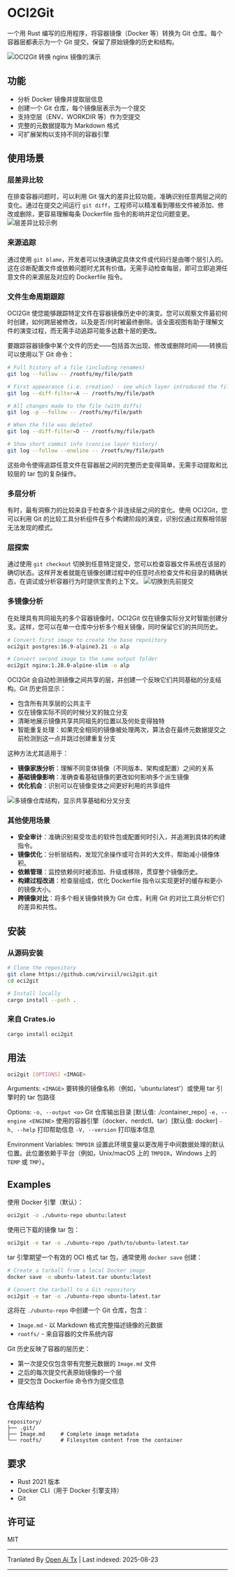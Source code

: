 # OCI2Git

一个用 Rust 编写的应用程序，将容器镜像（Docker 等）转换为 Git 仓库。每个容器层都表示为一个 Git 提交，保留了原始镜像的历史和结构。

![OCI2Git 转换 nginx 镜像的演示](https://raw.githubusercontent.com/Virviil/oci2git/main/./assets/nginx.gif)

## 功能

- 分析 Docker 镜像并提取层信息
- 创建一个 Git 仓库，每个镜像层表示为一个提交
- 支持空层（ENV、WORKDIR 等）作为空提交
- 完整的元数据提取为 Markdown 格式
- 可扩展架构以支持不同的容器引擎

## 使用场景

### 层差异比较
在排查容器问题时，可以利用 Git 强大的差异比较功能，准确识别任意两层之间的变化。通过在提交之间运行 `git diff`，工程师可以精准看到哪些文件被添加、修改或删除，更容易理解每条 Dockerfile 指令的影响并定位问题变更。
![层差异比较示例](https://raw.githubusercontent.com/Virviil/oci2git/main/./assets/layer-diff.png)

### 来源追踪
通过使用 `git blame`，开发者可以快速确定具体文件或代码行是由哪个层引入的。这在诊断配置文件或依赖问题时尤其有价值。无需手动检查每层，即可立即追溯任意文件的来源层及对应的 Dockerfile 指令。

### 文件生命周期跟踪
OCI2Git 使您能够跟踪特定文件在容器镜像历史中的演变。您可以观察文件最初何时创建，如何跨层被修改，以及是否/何时被最终删除。该全面视图有助于理解文件的演变过程，而无需手动追踪可能多达数十层的更改。

要跟踪容器镜像中某个文件的历史——包括首次出现、修改或删除时间——转换后可以使用以下 Git 命令：

```bash
# Full history of a file (including renames)
git log --follow -- /rootfs/my/file/path

# First appearance (i.e. creation) - see which layer introduced the file
git log --diff-filter=A -- /rootfs/my/file/path

# All changes made to the file (with diffs)
git log -p --follow -- /rootfs/my/file/path

# When the file was deleted
git log --diff-filter=D -- /rootfs/my/file/path

# Show short commit info (concise layer history)
git log --follow --oneline -- /rootfs/my/file/path
```
这些命令使得追踪任意文件在容器层之间的完整历史变得简单，无需手动提取和比较层的 tar 包的复杂操作。

### 多层分析
有时，最有洞察力的比较来自于检查多个非连续层之间的变化。使用 OCI2Git，您可以利用 Git 的比较工具分析组件在多个构建阶段的演变，识别仅通过观察相邻层无法发现的模式。

### 层探索
通过使用 `git checkout` 切换到任意特定提交，您可以检查容器文件系统在该层的确切状态。这样开发者就能在镜像创建过程中的任意时点检查文件和目录的精确状态，在调试或分析容器行为时提供宝贵的上下文。
![切换到先前提交](https://raw.githubusercontent.com/Virviil/oci2git/main/./assets/checkout.png)

### 多镜像分析

在处理具有共同祖先的多个容器镜像时，OCI2Git 仅在镜像实际分叉时智能创建分支。这样，您可以在单一仓库中分析多个相关镜像，同时保留它们的共同历史。


```bash
# Convert first image to create the base repository
oci2git postgres:16.9-alpine3.21 -o alp

# Convert second image to the same output folder
oci2git nginx:1.28.0-alpine-slim -o alp
```
OCI2Git 会自动检测镜像之间共享的层，并创建一个反映它们共同基础的分支结构。Git 历史将显示：
- 包含所有共享层的公共主干
- 仅在镜像实际不同的时候分叉的独立分支
- 清晰地展示镜像共享共同祖先的位置以及何处变得独特
- 智能重复处理：如果完全相同的镜像被处理两次，算法会在最终元数据提交之前检测到这一点并跳过创建重复分支

这种方法尤其适用于：
- **镜像家族分析**：理解不同变体镜像（不同版本、架构或配置）之间的关系
- **基础镜像影响**：准确查看基础镜像的更改如何影响多个派生镜像
- **优化机会**：识别可以在镜像变体之间更好利用的共享组件

![多镜像仓库结构，显示共享基础和分叉分支](https://raw.githubusercontent.com/Virviil/oci2git/main/./assets/multiimage.png)

### 其他使用场景

- **安全审计**：准确识别易受攻击的软件包或配置何时引入，并追溯到具体的构建指令。
- **镜像优化**：分析层结构，发现冗余操作或可合并的大文件，帮助减小镜像体积。
- **依赖管理**：监控依赖何时被添加、升级或移除，贯穿整个镜像历史。
- **构建过程改进**：检查层组成，优化 Dockerfile 指令以实现更好的缓存和更小的镜像大小。
- **跨镜像对比**：将多个相关镜像转换为 Git 仓库，利用 Git 的对比工具分析它们的差异和共性。

## 安装

### 从源码安装


```bash
# Clone the repository
git clone https://github.com/virviil/oci2git.git
cd oci2git

# Install locally
cargo install --path .
```

### 来自 Crates.io

```bash
cargo install oci2git
```

## 用法

```bash
oci2git [OPTIONS] <IMAGE>
```

Arguments:
  `<IMAGE>`  要转换的镜像名称（例如，'ubuntu:latest'）或使用 tar 引擎时的 tar 包路径

Options:
  `-o, --output <o>`  Git 仓库输出目录 [默认值: ./container_repo]
  `-e, --engine <ENGINE>`  使用的容器引擎（docker、nerdctl、tar）[默认值: docker]
  `-h, --help`            打印帮助信息
  `-V, --version`         打印版本信息

Environment Variables:
  `TMPDIR`  设置此环境变量以更改用于中间数据处理的默认位置。此位置依赖于平台（例如，Unix/macOS 上的 `TMPDIR`，Windows 上的 `TEMP` 或 `TMP`）。

## Examples

使用 Docker 引擎（默认）：
```bash
oci2git -o ./ubuntu-repo ubuntu:latest
```

使用已下载的镜像 tar 包：
```bash
oci2git -e tar -o ./ubuntu-repo /path/to/ubuntu-latest.tar
```

tar 引擎期望一个有效的 OCI 格式 tar 包，通常使用 `docker save` 创建：
```bash
# Create a tarball from a local Docker image
docker save -o ubuntu-latest.tar ubuntu:latest

# Convert the tarball to a Git repository
oci2git -e tar -o ./ubuntu-repo ubuntu-latest.tar
```
这将在 `./ubuntu-repo` 中创建一个 Git 仓库，包含：
- `Image.md` - 以 Markdown 格式完整描述镜像的元数据
- `rootfs/` - 来自容器的文件系统内容

Git 历史反映了容器的层历史：
- 第一次提交仅包含带有完整元数据的 `Image.md` 文件
- 之后的每次提交代表原始镜像的一个层
- 提交包含 Dockerfile 命令作为提交信息

## 仓库结构


```
repository/
├── .git/
├── Image.md     # Complete image metadata
└── rootfs/      # Filesystem content from the container
```
## 要求

- Rust 2021 版本
- Docker CLI（用于 Docker 引擎支持）
- Git

## 许可证

MIT



---

Tranlated By [Open Ai Tx](https://github.com/OpenAiTx/OpenAiTx) | Last indexed: 2025-08-23

---